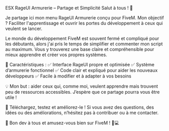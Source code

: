 ESX RageUI Armurerie – Partage et Simplicité
Salut à tous ! 👋

Je partage ici mon menu RageUI Armurerie conçu pour FiveM. Mon objectif ? Faciliter l'apprentissage et ouvrir les portes du développement à ceux qui veulent se lancer.

Le monde du développement FiveM est souvent fermé et compliqué pour les débutants, alors j'ai pris le temps de simplifier et commenter mon script au maximum. Vous y trouverez une base claire et compréhensible pour mieux apprendre et créer vos propres systèmes.

📌 Caractéristiques :
✅ Interface RageUI propre et optimisée
✅ Système d’armurerie fonctionnel
✅ Code clair et expliqué pour aider les nouveaux développeurs
✅ Facile à modifier et à adapter à vos besoins

💡 Mon but : aider ceux qui, comme moi, veulent apprendre mais trouvent peu de ressources accessibles. J’espère que ce partage pourra vous être utile !

📂 Téléchargez, testez et améliorez-le !
Si vous avez des questions, des idées ou des améliorations, n’hésitez pas à contribuer ou à me contacter.

🔗 Bon dev à tous et amusez-vous bien sur FiveM ! 🚀💻 

